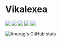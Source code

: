 <h1>Vikalexea</h1>

![](https://img.shields.io/badge/HTML-grey)
![](https://img.shields.io/badge/CSS-grey)
![](https://img.shields.io/badge/JS-grey)
![](https://img.shields.io/badge/PHP-grey)
![](https://img.shields.io/badge/Python-grey)

<p align="center">
  
  ![Anurag's GitHub stats](https://github-readme-stats.vercel.app/api?username=vikalexea&show_icons=true&theme=radical)
  
</p>
